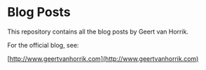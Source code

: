 Blog Posts
==========

This repository contains all the blog posts
by Geert van Horrik.

For the official blog, see:

[http://www.geertvanhorrik.com](http://www.geertvanhorrik.com)


